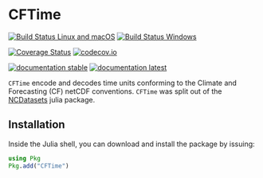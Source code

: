 # CFTime

[![Build Status Linux and macOS](https://travis-ci.org/Alexander-Barth/CFTime.jl.svg?branch=master)](https://travis-ci.org/Alexander-Barth/CFTime.jl)
[![Build Status Windows](https://ci.appveyor.com/api/projects/status/github/Alexander-Barth/CFTime.jl?branch=master&svg=true)](https://ci.appveyor.com/project/Alexander-Barth/ncdatasets-jl)

[![Coverage Status](https://coveralls.io/repos/Alexander-Barth/CFTime.jl/badge.svg?branch=master&service=github)](https://coveralls.io/github/Alexander-Barth/CFTime.jl?branch=master)
[![codecov.io](http://codecov.io/github/Alexander-Barth/CFTime.jl/coverage.svg?branch=master)](http://codecov.io/github/Alexander-Barth/CFTime.jl?branch=master)

[![documentation stable](https://img.shields.io/badge/docs-stable-blue.svg)](https://alexander-barth.github.io/CFTime.jl/stable/)
[![documentation latest](https://img.shields.io/badge/docs-latest-blue.svg)](https://alexander-barth.github.io/CFTime.jl/latest/)


`CFTime` encode and decodes time units conforming to the Climate and Forecasting (CF) netCDF conventions.
`CFTime` was split out of the [NCDatasets](https://github.com/Alexander-Barth/NCDatasets.jl) julia package.
 

## Installation

Inside the Julia shell, you can download and install the package by issuing:

```julia
using Pkg
Pkg.add("CFTime")
```

